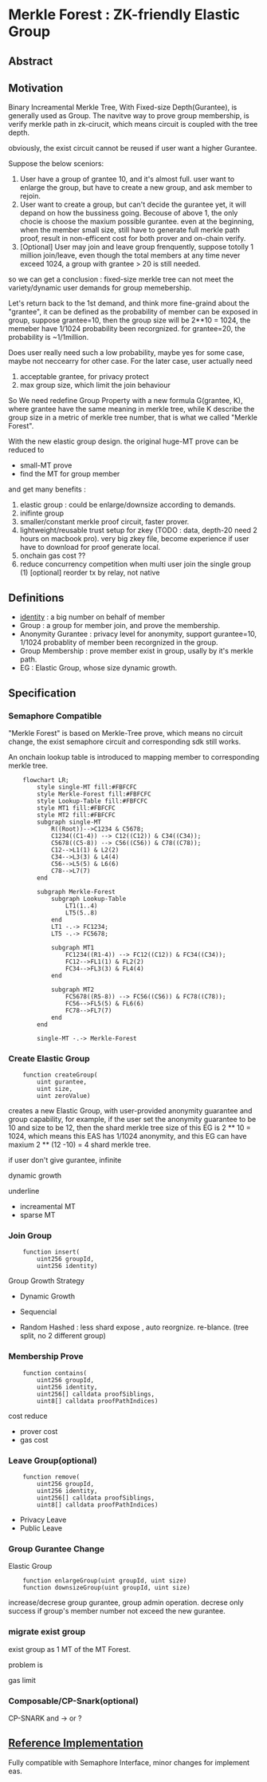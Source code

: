 # Merkle Forest : ZK-friendly Elastic Group

## Abstract


## Motivation

Binary Increamental Merkle Tree, With Fixed-size Depth(Gurantee), is generally used as Group. The navitve way to prove group membership, is verify merkle path in zk-cirucit, which means circuit is coupled with the tree depth. 

obviously, the exist circuit cannot be reused if user want a higher Gurantee.

Suppose the below sceniors:
1. User have a group of grantee 10, and it's almost full. user want to enlarge the group, but have to create a new group, and ask member to rejoin.
2. User want to create a group, but can't decide the gurantee yet, it will depand on how the bussiness going. Becouse of above 1, the only chocie is choose the maxium possible gurantee. even at the beginning, when the member small size, still have to generate full merkle path proof, result in non-efficent cost for both prover and on-chain verify.
3. [Optional] User may join and leave group frenquently, suppose totolly 1 million join/leave, even though the total members at any time never exceed 1024, a group with grantee > 20 is still needed.

so we can get a conclusion : fixed-size merkle tree can not meet the variety/dynamic user demands for group memebership.

Let's return back to the 1st demand, and think more fine-graind about the "grantee", it can be defined as the probability of member can be exposed in group, suppose grantee=10, then the group size will be 2**10 = 1024, the memeber have 1/1024 probability been recorgnized. for grantee=20, the probability is ~1/1million.

Does user really need such a low probability, maybe yes for some case, maybe not neccearry for other case.
For the later case, user actually need
1. acceptable grantee, for privacy protect
2. max group size, which limit the join behaviour

So We need redefine Group Property with a new formula G(grantee, K), where grantee have the same meaning in merkle tree, while K describe the group size in a metric of merkle tree number, that is what we called "Merkle Forest".

With the new elastic group design. the original huge-MT prove can be reduced to
* small-MT prove
* find the MT for group member

and get many benefits :
1. elastic group : could be enlarge/downsize according to demands.
2. inifinte group
3. smaller/constant merkle proof circuit, faster prover.
4. lightweight/reusable trust setup for zkey (TODO : data, depth-20 need 2 hours on macbook pro). very big zkey file, become experience if user have to download for proof generate local.
5. onchain gas cost ??
6. reduce concurrency competition when multi user join the single group
    (1) [optional] reorder tx by relay, not native


## Definitions

* [identity](https://semaphore.appliedzkp.org/docs/guides/identities) : a big number on behalf of member
* Group : a group for member join, and prove the membership.
* Anonymity Gurantee : privacy level for anonymity, support gurantee=10, 1/1024 probablity of member been recorgnized in the group.
* Group Membership : prove member exist in group, usally by it's merkle path.
* EG : Elastic Group, whose size dynamic growth.

## Specification

### Semaphore Compatible

"Merkle Forest" is based on Merkle-Tree prove, which means no circuit change, the exist semaphore circuit and corresponding sdk still works.

An onchain lookup table is introduced to mapping member to corresponding merkle tree.


```mermaid
    flowchart LR;
        style single-MT fill:#FBFCFC
        style Merkle-Forest fill:#FBFCFC
        style Lookup-Table fill:#FBFCFC
        style MT1 fill:#FBFCFC
        style MT2 fill:#FBFCFC
        subgraph single-MT
            R((Root))-->C1234 & C5678;
            C1234((C1-4)) --> C12((C12)) & C34((C34));
            C5678((C5-8)) --> C56((C56)) & C78((C78));
            C12-->L1(1) & L2(2)
            C34-->L3(3) & L4(4)
            C56-->L5(5) & L6(6)
            C78-->L7(7)
        end

        subgraph Merkle-Forest
            subgraph Lookup-Table
                LT1(1..4)
                LT5(5..8)
            end
            LT1 -.-> FC1234;
            LT5 -.-> FC5678;

            subgraph MT1
                FC1234((R1-4)) --> FC12((C12)) & FC34((C34));
                FC12-->FL1(1) & FL2(2)
                FC34-->FL3(3) & FL4(4)
            end

            subgraph MT2
                FC5678((R5-8)) --> FC56((C56)) & FC78((C78));
                FC56-->FL5(5) & FL6(6)
                FC78-->FL7(7)
            end
        end

        single-MT -.-> Merkle-Forest

```

### Create Elastic Group  

```shell
    function createGroup(
        uint gurantee,
        uint size,
        uint zeroValue)
```

creates a new Elastic Group, with user-provided anonymity guarantee and group capability, for example, if the user set the anonymity guarantee to be 10 and size to be 12, then the shard merkle tree size of this EG is 2 ** 10 = 1024, which means this EAS has 1/1024 anonymity, and this EG can have maxium 2 ** (12 -10) = 4 shard merkle tree.

if user don't give gurantee, infinite 

dynamic growth

underline
* increamental MT 
* sparse MT

### Join Group

```shell
    function insert(
        uint256 groupId,
        uint256 identity)
```

Group Growth Strategy
* Dynamic Growth

* Sequencial
* Random
    Hashed :  less shard expose , auto reorgnize.  re-blance. (tree split, no 2 different group)

### Membership Prove

```shell
    function contains(
        uint256 groupId,
        uint256 identity,
        uint256[] calldata proofSiblings,
        uint8[] calldata proofPathIndices)
```

cost reduce
* prover cost
* gas cost



### Leave Group(optional)

```shell
    function remove(
        uint256 groupId,
        uint256 identity,
        uint256[] calldata proofSiblings,
        uint8[] calldata proofPathIndices)
```


* Privacy Leave
* Public Leave

### Group Gurantee Change

Elastic Group

```shell
    function enlargeGroup(uint groupId, uint size)
    function downsizeGroup(uint groupId, uint size)
```

increase/decrese group gurantee, group admin operation.
decrese only success if group's member number not exceed the new gurantee.


### migrate exist group

exist group as 1 MT of the MT Forest.

problem is 

gas limit

### Composable/CP-Snark(optional)

CP-SNARK and -> or ? 


 ## [Reference Implementation](./contracts/SMT/smt.sol)

Fully compatible with Semaphore Interface, minor changes for implement eas.

